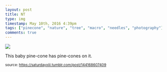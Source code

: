 ```yaml
---
layout: post
title: NT
type: img
timestamp: May 10th, 2016 4:39pm
tags: ["pinecone", "nature", "tree", "macro", "needles", "photography"]
comments: true
---
```

<img src="https://saturdayxiii.github.io/media/144168607409.jpg"/>

This baby pine-cone has pine-cones on it.
<br/>
 
  
<small>source: https://saturdayxiii.tumblr.com/post/144168607409</small>